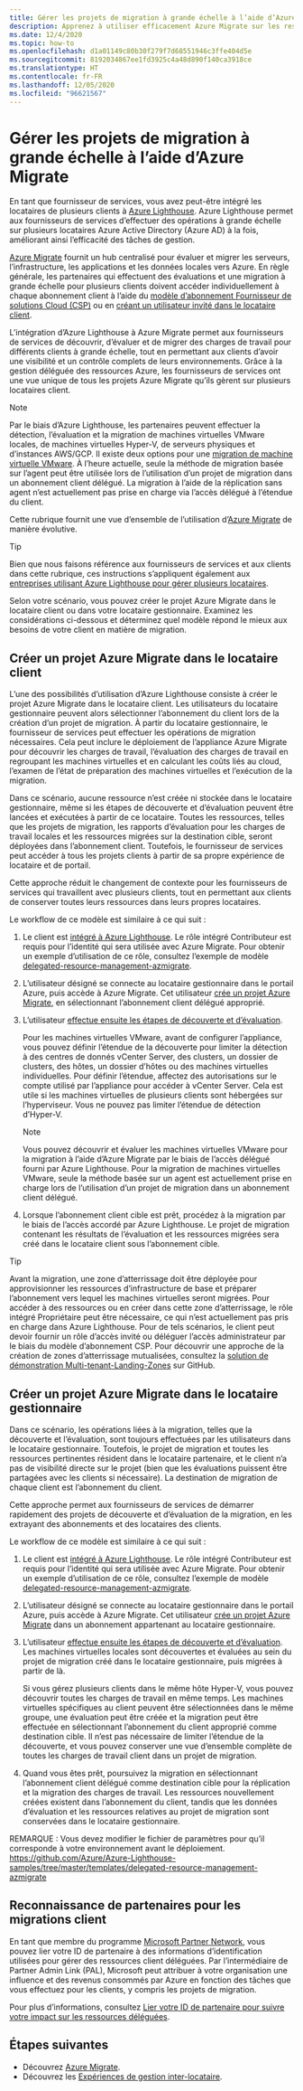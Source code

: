 ```yaml
---
title: Gérer les projets de migration à grande échelle à l’aide d’Azure Migrate
description: Apprenez à utiliser efficacement Azure Migrate sur les ressources client déléguées.
ms.date: 12/4/2020
ms.topic: how-to
ms.openlocfilehash: d1a01149c80b30f279f7d68551946c3ffe404d5e
ms.sourcegitcommit: 8192034867ee1fd3925c4a48d890f140ca3918ce
ms.translationtype: HT
ms.contentlocale: fr-FR
ms.lasthandoff: 12/05/2020
ms.locfileid: "96621567"
---
```

# <a name="manage-migration-projects-at-scale-with-azure-migrate"></a>Gérer les projets de migration à grande échelle à l’aide d’Azure Migrate

En tant que fournisseur de services, vous avez peut-être intégré les locataires de plusieurs clients à [Azure Lighthouse](../overview.md). Azure Lighthouse permet aux fournisseurs de services d’effectuer des opérations à grande échelle sur plusieurs locataires Azure Active Directory (Azure AD) à la fois, améliorant ainsi l’efficacité des tâches de gestion.

[Azure Migrate](../../migrate/migrate-services-overview.md) fournit un hub centralisé pour évaluer et migrer les serveurs, l’infrastructure, les applications et les données locales vers Azure. En règle générale, les partenaires qui effectuent des évaluations et une migration à grande échelle pour plusieurs clients doivent accéder individuellement à chaque abonnement client à l’aide du [modèle d’abonnement Fournisseur de solutions Cloud (CSP)](/partner-center/customers-revoke-admin-privileges) ou en [créant un utilisateur invité dans le locataire client](/azure/active-directory/external-identities/what-is-b2b).

L’intégration d’Azure Lighthouse à Azure Migrate permet aux fournisseurs de services de découvrir, d’évaluer et de migrer des charges de travail pour différents clients à grande échelle, tout en permettant aux clients d’avoir une visibilité et un contrôle complets de leurs environnements. Grâce à la gestion déléguée des ressources Azure, les fournisseurs de services ont une vue unique de tous les projets Azure Migrate qu’ils gèrent sur plusieurs locataires client.

> [!NOTE]
> Par le biais d’Azure Lighthouse, les partenaires peuvent effectuer la détection, l’évaluation et la migration de machines virtuelles VMware locales, de machines virtuelles Hyper-V, de serveurs physiques et d’instances AWS/GCP. Il existe deux options pour une [migration de machine virtuelle VMware](../../migrate/server-migrate-overview.md). À l’heure actuelle, seule la méthode de migration basée sur l’agent peut être utilisée lors de l’utilisation d’un projet de migration dans un abonnement client délégué. La migration à l’aide de la réplication sans agent n’est actuellement pas prise en charge via l’accès délégué à l’étendue du client.

Cette rubrique fournit une vue d’ensemble de l’utilisation d’[Azure Migrate](../../migrate/migrate-services-overview.md) de manière évolutive.

> [!TIP]
> Bien que nous faisons référence aux fournisseurs de services et aux clients dans cette rubrique, ces instructions s’appliquent également aux [entreprises utilisant Azure Lighthouse pour gérer plusieurs locataires](../concepts/enterprise.md).

Selon votre scénario, vous pouvez créer le projet Azure Migrate dans le locataire client ou dans votre locataire gestionnaire. Examinez les considérations ci-dessous et déterminez quel modèle répond le mieux aux besoins de votre client en matière de migration.

## <a name="create-an-azure-migrate-project-in-the-customer-tenant"></a>Créer un projet Azure Migrate dans le locataire client

L’une des possibilités d’utilisation d’Azure Lighthouse consiste à créer le projet Azure Migrate dans le locataire client. Les utilisateurs du locataire gestionnaire peuvent alors sélectionner l’abonnement du client lors de la création d’un projet de migration. À partir du locataire gestionnaire, le fournisseur de services peut effectuer les opérations de migration nécessaires. Cela peut inclure le déploiement de l’appliance Azure Migrate pour découvrir les charges de travail, l’évaluation des charges de travail en regroupant les machines virtuelles et en calculant les coûts liés au cloud, l’examen de l’état de préparation des machines virtuelles et l’exécution de la migration.

Dans ce scénario, aucune ressource n’est créée ni stockée dans le locataire gestionnaire, même si les étapes de découverte et d’évaluation peuvent être lancées et exécutées à partir de ce locataire. Toutes les ressources, telles que les projets de migration, les rapports d’évaluation pour les charges de travail locales et les ressources migrées sur la destination cible, seront déployées dans l’abonnement client. Toutefois, le fournisseur de services peut accéder à tous les projets clients à partir de sa propre expérience de locataire et de portail.

Cette approche réduit le changement de contexte pour les fournisseurs de services qui travaillent avec plusieurs clients, tout en permettant aux clients de conserver toutes leurs ressources dans leurs propres locataires.

Le workflow de ce modèle est similaire à ce qui suit :

1. Le client est [intégré à Azure Lighthouse](onboard-customer.md). Le rôle intégré Contributeur est requis pour l’identité qui sera utilisée avec Azure Migrate. Pour obtenir un exemple d’utilisation de ce rôle, consultez l’exemple de modèle [delegated-resource-management-azmigrate](https://github.com/Azure/Azure-Lighthouse-samples/tree/master/templates/delegated-resource-management-azmigrate).
1. L’utilisateur désigné se connecte au locataire gestionnaire dans le portail Azure, puis accède à Azure Migrate. Cet utilisateur [crée un projet Azure Migrate](/migrate/create-manage-projects.md), en sélectionnant l’abonnement client délégué approprié.
1. L’utilisateur [effectue ensuite les étapes de découverte et d’évaluation](../../migrate/tutorial-discover-vmware.md).

   Pour les machines virtuelles VMware, avant de configurer l’appliance, vous pouvez définir l’étendue de la découverte pour limiter la détection à des centres de donnés vCenter Server, des clusters, un dossier de clusters, des hôtes, un dossier d’hôtes ou des machines virtuelles individuelles. Pour définir l’étendue, affectez des autorisations sur le compte utilisé par l’appliance pour accéder à vCenter Server. Cela est utile si les machines virtuelles de plusieurs clients sont hébergées sur l’hyperviseur. Vous ne pouvez pas limiter l’étendue de détection d’Hyper-V.

    > [!NOTE]
    > Vous pouvez découvrir et évaluer les machines virtuelles VMware pour la migration à l’aide d’Azure Migrate par le biais de l’accès délégué fourni par Azure Lighthouse. Pour la migration de machines virtuelles VMware, seule la méthode basée sur un agent est actuellement prise en charge lors de l’utilisation d’un projet de migration dans un abonnement client délégué.

1. Lorsque l’abonnement client cible est prêt, procédez à la migration par le biais de l’accès accordé par Azure Lighthouse. Le projet de migration contenant les résultats de l’évaluation et les ressources migrées sera créé dans le locataire client sous l’abonnement cible.

> [!TIP]
> Avant la migration, une zone d’atterrissage doit être déployée pour approvisionner les ressources d’infrastructure de base et préparer l’abonnement vers lequel les machines virtuelles seront migrées. Pour accéder à des ressources ou en créer dans cette zone d’atterrissage, le rôle intégré Propriétaire peut être nécessaire, ce qui n’est actuellement pas pris en charge dans Azure Lighthouse. Pour de tels scénarios, le client peut devoir fournir un rôle d’accès invité ou déléguer l’accès administrateur par le biais du modèle d’abonnement CSP. Pour découvrir une approche de la création de zones d’atterrissage mutualisées, consultez la [solution de démonstration Multi-tenant-Landing-Zones](https://github.com/Azure/Multi-tenant-Landing-Zones) sur GitHub.

## <a name="create-an-azure-migrate-project-in-the-managing-tenant"></a>Créer un projet Azure Migrate dans le locataire gestionnaire

Dans ce scénario, les opérations liées à la migration, telles que la découverte et l’évaluation, sont toujours effectuées par les utilisateurs dans le locataire gestionnaire. Toutefois, le projet de migration et toutes les ressources pertinentes résident dans le locataire partenaire, et le client n’a pas de visibilité directe sur le projet (bien que les évaluations puissent être partagées avec les clients si nécessaire). La destination de migration de chaque client est l’abonnement du client.

Cette approche permet aux fournisseurs de services de démarrer rapidement des projets de découverte et d’évaluation de la migration, en les extrayant des abonnements et des locataires des clients.

Le workflow de ce modèle est similaire à ce qui suit :

1. Le client est [intégré à Azure Lighthouse](onboard-customer.md). Le rôle intégré Contributeur est requis pour l’identité qui sera utilisée avec Azure Migrate. Pour obtenir un exemple d’utilisation de ce rôle, consultez l’exemple de modèle [delegated-resource-management-azmigrate](https://github.com/Azure/Azure-Lighthouse-samples/tree/master/templates/delegated-resource-management-azmigrate).
1. L’utilisateur désigné se connecte au locataire gestionnaire dans le portail Azure, puis accède à Azure Migrate. Cet utilisateur [crée un projet Azure Migrate](/migrate/create-manage-projects.md) dans un abonnement appartenant au locataire gestionnaire.
1. L’utilisateur [effectue ensuite les étapes de découverte et d’évaluation](../../migrate/tutorial-discover-vmware.md). Les machines virtuelles locales sont découvertes et évaluées au sein du projet de migration créé dans le locataire gestionnaire, puis migrées à partir de là.

   Si vous gérez plusieurs clients dans le même hôte Hyper-V, vous pouvez découvrir toutes les charges de travail en même temps. Les machines virtuelles spécifiques au client peuvent être sélectionnées dans le même groupe, une évaluation peut être créée et la migration peut être effectuée en sélectionnant l’abonnement du client approprié comme destination cible. Il n’est pas nécessaire de limiter l’étendue de la découverte, et vous pouvez conserver une vue d’ensemble complète de toutes les charges de travail client dans un projet de migration.

1. Quand vous êtes prêt, poursuivez la migration en sélectionnant l’abonnement client délégué comme destination cible pour la réplication et la migration des charges de travail. Les ressources nouvellement créées existent dans l’abonnement du client, tandis que les données d’évaluation et les ressources relatives au projet de migration sont conservées dans le locataire gestionnaire.

REMARQUE : Vous devez modifier le fichier de paramètres pour qu’il corresponde à votre environnement avant le déploiement. https://github.com/Azure/Azure-Lighthouse-samples/tree/master/templates/delegated-resource-management-azmigrate

## <a name="partner-recognition-for-customer-migrations"></a>Reconnaissance de partenaires pour les migrations client

En tant que membre du programme [Microsoft Partner Network](https://partner.microsoft.com), vous pouvez lier votre ID de partenaire à des informations d’identification utilisées pour gérer des ressources client déléguées. Par l’intermédiaire de Partner Admin Link (PAL), Microsoft peut attribuer à votre organisation une influence et des revenus consommés par Azure en fonction des tâches que vous effectuez pour les clients, y compris les projets de migration.

Pour plus d’informations, consultez [Lier votre ID de partenaire pour suivre votre impact sur les ressources déléguées](partner-earned-credit.md).

## <a name="next-steps"></a>Étapes suivantes

- Découvrez [Azure Migrate](../../migrate/migrate-services-overview.md).
- Découvrez les [Expériences de gestion inter-locataire](../concepts/cross-tenant-management-experience.md).

